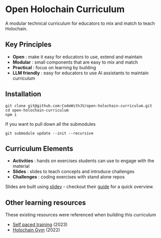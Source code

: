 # Open Holochain Curriculum

A modular technical curriculum for educators to mix and match to teach Holochain.


## Key Principles
- **Open** : make it easy for educators to use, extend and maintain
- **Modular** : small components that are easy to mix and match
- **Practical** : focus on learning by building
- **LLM friendly** : easy for educators to use AI assistants to maintain curriculum


## Installation

```
git clone git@github.com:CodeWithJV/open-holochain-curriculum.git
cd open-holochain-curriculum
npm i
```

If you want to pull down all the submodules 
```
git submodule update --init --recursive
```

## Curriculum Elements

- **Activities** : hands on exercises students can use to engage with the material
- **Slides** : slides to teach concepts and introduce challenges
- **Challenges** : coding exercises with stand alone repos

Slides are built using [slidev](https://sli.dev/) - checkout their [guide](https://sli.dev/guide/) for a quick overview.

## Other learning resources

These existing resources were referenced when building this curriculum
- [Self paced training](https://resources.holochain.org/self-paced-training/) (2023)
- [Holochain Gym](https://holochain-gym.github.io/) (2022)
